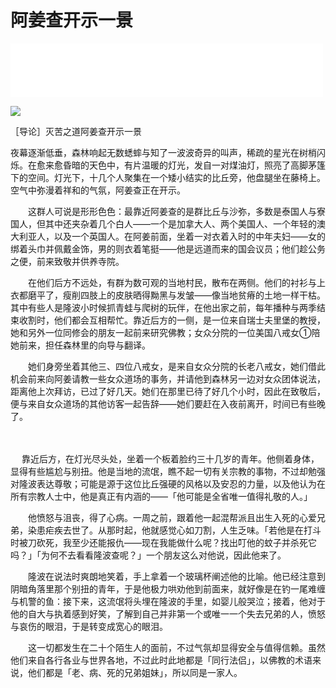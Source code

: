 # 阿姜查开示一景

<iframe frameborder="0" marginwidth="0" marginheight="0" width=500 height=86 src="./mp3/3-0.mp3"></iframe>

![](./img/3-0.webp)

［导论］灭苦之道阿姜查开示一景

夜幕逐渐低垂，森林响起无数蟋蟀与知了一波波奇异的叫声，稀疏的星光在树梢闪烁。在愈来愈昏暗的天色中，有片温暖的灯光，发自一对煤油灯，照亮了高脚茅篷下的空间。灯光下，十几个人聚集在一个矮小结实的比丘旁，他盘腿坐在藤椅上。空气中弥漫着祥和的气氛，阿姜查正在开示。

　　这群人可说是形形色色：最靠近阿姜查的是群比丘与沙弥，多数是泰国人与寮国人，但其中还夹杂着几个白人——一个是加拿大人、两个美国人、一个年轻的澳大利亚人，以及一个英国人。在阿姜前面，坐着一对衣着入时的中年夫妇——女的绑着头巾并佩戴金饰，男的则衣着笔挺——他是远道而来的国会议员；他们趁公务之便，前来致敬并供养寺院。

　　在他们后方不远处，有群为数可观的当地村民，散布在两侧。他们的衬衫与上衣都磨平了，瘦削四肢上的皮肤晒得黝黑与发皱——像当地贫瘠的土地一样干枯。其中有些人是隆波小时候抓青蛙与爬树的玩伴，在他出家之前，每年播种与两季结束收割时，他们都会互相帮忙。靠近后方的一侧，是一位来自瑞士夫里堡的教授，她和另外一位同修会的朋友一起前来研究佛教；女众分院的一位美国八戒女①陪她前来，担任森林里的向导与翻译。

　　她们身旁坐着其他三、四位八戒女，是来自女众分院的长老八戒女，她们借此机会前来向阿姜请教一些女众道场的事务，并请他到森林另一边对女众团体说法，距离他上次拜访，已过了好几天。她们在那里已待了好几个小时，因此在致敬后，便与来自女众道场的其他访客一起告辞——她们要赶在入夜前离开，时间已有些晚了。

　

　 靠近后方，在灯光尽头处，坐着一个板着脸约三十几岁的青年。他侧着身体，显得有些尴尬与别扭。他是当地的流氓，瞧不起一切有关宗教的事物，不过却勉强对隆波表达尊敬；可能是源于这位比丘强硬的风格以及安忍的力量，以及他认为在所有宗教人士中，他是真正有内涵的——「他可能是全省唯一值得礼敬的人。」

　　他愤怒与沮丧，得了心病。一周之前，跟着他一起混帮派且出生入死的心爱兄弟，染患疟疾去世了。从那时起，他就感觉心如刀割，人生乏味。「若他是在打斗时被刀砍死，我至少还能报仇——现在我能做什么呢？找出叮他的蚊子并杀死它吗？」「为何不去看看隆波查呢？」一个朋友这么对他说，因此他来了。

　　隆波在说法时爽朗地笑着，手上拿着一个玻璃杯阐述他的比喻。他已经注意到阴暗角落里那个别扭的青年，于是他极力哄劝他到前面来，就好像是在钓一尾难缠与机警的鱼：接下来，这流氓将头埋在隆波的手里，如婴儿般哭泣；接着，他对于他的自大与执着感到好笑，了解到自己并非第一个或唯一一个失去兄弟的人，愤怒与哀伤的眼泪，于是转变成宽心的眼泪。

　　这一切都发生在二十个陌生人的面前，不过气氛却显得安全与值得信赖。虽然他们来自各行各业与世界各地，不过此时此地都是「同行法侣」，以佛教的术语来说，他们都是「老、病、死的兄弟姐妹」，所以同是一家人。

 

